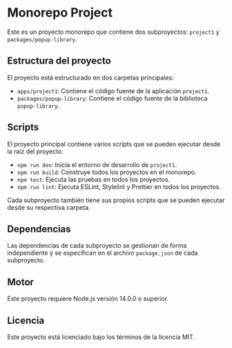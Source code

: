 # Monorepo Project

Este es un proyecto monorepo que contiene dos subproyectos: `project1` y `packages/popup-library`.

## Estructura del proyecto

El proyecto está estructurado en dos carpetas principales:

- `apps/project1`: Contiene el código fuente de la aplicación `project1`.
- `packages/popup-library`: Contiene el código fuente de la biblioteca `popup-library`.

## Scripts

El proyecto principal contiene varios scripts que se pueden ejecutar desde la raíz del proyecto:

- `npm run dev`: Inicia el entorno de desarrollo de `project1`.
- `npm run build`: Construye todos los proyectos en el monorepo.
- `npm test`: Ejecuta las pruebas en todos los proyectos.
- `npm run lint`: Ejecuta ESLint, Stylelint y Prettier en todos los proyectos.

Cada subproyecto también tiene sus propios scripts que se pueden ejecutar desde su respectiva carpeta.

## Dependencias

Las dependencias de cada subproyecto se gestionan de forma independiente y se especifican en el archivo `package.json` de cada subproyecto.

## Motor

Este proyecto requiere Node.js versión 14.0.0 o superior.

## Licencia

Este proyecto está licenciado bajo los términos de la licencia MIT.